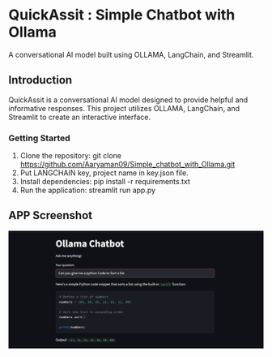 # QuickAssit : Simple Chatbot with Ollama

A conversational AI model built using OLLAMA, LangChain, and Streamlit.

## Introduction
QuickAssit is a conversational AI model designed to provide helpful and informative responses. This project utilizes OLLAMA, LangChain, and Streamlit to create an interactive interface.

### Getting Started
1. Clone the repository: git clone https://github.com/Aaryaman09/Simple_chatbot_with_Ollama.git
2. Put LANGCHAIN key, project name in key.json file.
3. Install dependencies: pip install -r requirements.txt
4. Run the application: streamlit run app.py

## APP Screenshot

![Alt text](https://raw.githubusercontent.com/Aaryaman09/Simple_chatbot_with_Ollama/refs/heads/main/app_screenshots/app_screenshot.png)


